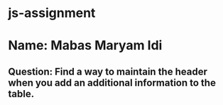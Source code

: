 # js-assignment
# Name: Mabas Maryam Idi

## Question: Find a way to maintain the header when you add an additional information to the table.